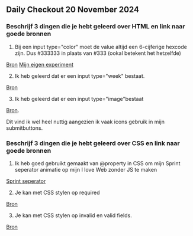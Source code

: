 ## Daily Checkout 20 November 2024

### Beschrijf 3 dingen die je hebt geleerd over HTML en link naar goede bronnen
1. Bij een input type="color" moet de value altijd een 6-cijferige hexcode zijn. Dus #333333 in plaats van #333 (ookal betekent het hetzelfde)

[Bron](https://developer.mozilla.org/en-US/docs/Web/HTML/Element/input/color)
[Mijn eigen experiment](https://codepen.io/Dylan-HvA/pen/poMXKQQ)

2. Ik heb geleerd dat er een input type="week" bestaat. 

[Bron](https://developer.mozilla.org/en-US/docs/Web/HTML/Element/input/week)

3. Ik heb geleerd dat er een input type="image"bestaat 

[Bron](https://developer.mozilla.org/en-US/docs/Web/HTML/Element/input/image). 

Dit vind ik wel heel nuttig aangezien ik vaak icons gebruik in mijn submitbuttons.

### Beschrijf 3 dingen die je hebt geleerd over CSS en link naar goede bronnen
1. Ik heb goed gebruikt gemaakt van @property in CSS om mijn Sprint seperator animatie op mijn I love Web zonder JS te maken 

[Sprint seperator](https://i-love-web-9kp8.onrender.com/#s4)

2. Je kan met CSS stylen op required

[Bron](https://developer.mozilla.org/en-US/docs/Web/HTML/Attributes/required)

3. Je kan met CSS stylen op invalid en valid fields.

[Bron](https://developer.mozilla.org/en-US/docs/Web/CSS/:invalid)